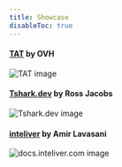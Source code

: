 ```yaml
---
title: Showcase
disableToc: true
---
```


#### [TAT](https://ovh.github.io/tat/overview/) by OVH
![TAT image](/fcj-ss2-workshop-004/images/showcase/tat.png?width=50pc)

#### [Tshark.dev](https://tshark.dev) by Ross Jacobs
![Tshark.dev image](/fcj-ss2-workshop-004/images/showcase/tshark_dev.png?width=50pc)

#### [inteliver](https://docs.inteliver.com) by Amir Lavasani
![docs.inteliver.com image](/fcj-ss2-workshop-004/images/showcase/inteliver_docs.png?width=50pc)